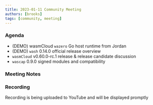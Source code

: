 ```yaml
---
title: 2023-01-11 Community Meeting
authors: [brooks]
tags: [community, meeting]
---
```


### Agenda

- (DEMO) wasmCloud `wazero` Go host runtime from Jordan
- (DEMO) `wash` 0.14.0 official release overview
- `wasmCloud` v0.60.0-rc.1 release & release candidate discussion
- `wascap` 0.9.0 signed modules and compatibility

<!--truncate-->

### Meeting Notes

### Recording

Recording is being uploaded to YouTube and will be displayed promptly
